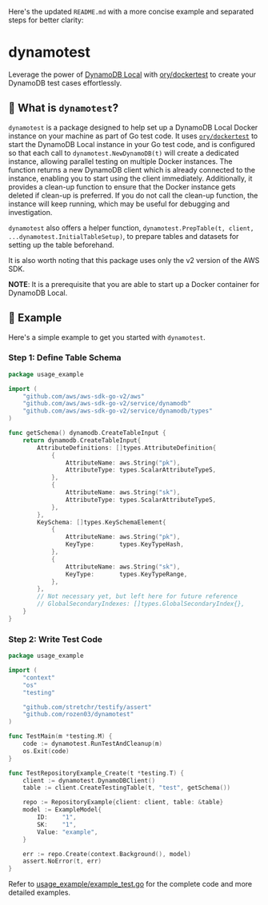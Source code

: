 Here's the updated `README.md` with a more concise example and separated steps for better clarity:

# dynamotest

Leverage the power of [DynamoDB Local][1] with [ory/dockertest][2] to create your DynamoDB test cases effortlessly.

[1]: https://hub.docker.com/r/amazon/dynamodb-local/
[2]: https://github.com/ory/dockertest

## 🌄 What is `dynamotest`?

`dynamotest` is a package designed to help set up a DynamoDB Local Docker instance on your machine as part of Go test code. It uses [`ory/dockertest`][2] to start the DynamoDB Local instance in your Go test code, and is configured so that each call to `dynamotest.NewDynamoDB(t)` will create a dedicated instance, allowing parallel testing on multiple Docker instances. The function returns a new DynamoDB client which is already connected to the instance, enabling you to start using the client immediately. Additionally, it provides a clean-up function to ensure that the Docker instance gets deleted if clean-up is preferred. If you do not call the clean-up function, the instance will keep running, which may be useful for debugging and investigation.

`dynamotest` also offers a helper function, `dynamotest.PrepTable(t, client, ...dynamotest.InitialTableSetup)`, to prepare tables and datasets for setting up the table beforehand.

It is also worth noting that this package uses only the v2 version of the AWS SDK.

**NOTE**: It is a prerequisite that you are able to start up a Docker container for DynamoDB Local.

## 🚀 Example

Here's a simple example to get you started with `dynamotest`.

### Step 1: Define Table Schema

```go
package usage_example

import (
	"github.com/aws/aws-sdk-go-v2/aws"
	"github.com/aws/aws-sdk-go-v2/service/dynamodb"
	"github.com/aws/aws-sdk-go-v2/service/dynamodb/types"
)

func getSchema() dynamodb.CreateTableInput {
	return dynamodb.CreateTableInput{
		AttributeDefinitions: []types.AttributeDefinition{
			{
				AttributeName: aws.String("pk"),
				AttributeType: types.ScalarAttributeTypeS,
			},
			{
				AttributeName: aws.String("sk"),
				AttributeType: types.ScalarAttributeTypeS,
			},
		},
		KeySchema: []types.KeySchemaElement{
			{
				AttributeName: aws.String("pk"),
				KeyType:       types.KeyTypeHash,
			},
			{
				AttributeName: aws.String("sk"),
				KeyType:       types.KeyTypeRange,
			},
		},
		// Not necessary yet, but left here for future reference
		// GlobalSecondaryIndexes: []types.GlobalSecondaryIndex{},
	}
}
```

### Step 2: Write Test Code

```go
package usage_example

import (
	"context"
	"os"
	"testing"

	"github.com/stretchr/testify/assert"
	"github.com/rozen03/dynamotest"
)

func TestMain(m *testing.M) {
	code := dynamotest.RunTestAndCleanup(m)
	os.Exit(code)
}

func TestRepositoryExample_Create(t *testing.T) {
	client := dynamotest.DynamoDBClient()
	table := client.CreateTestingTable(t, "test", getSchema())

	repo := RepositoryExample{client: client, table: &table}
	model := ExampleModel{
		ID:    "1",
		SK:    "1",
		Value: "example",
	}

	err := repo.Create(context.Background(), model)
	assert.NoError(t, err)
}
```

Refer to [usage_example/example_test.go](/usage_example/example_test.go) for the complete code and more detailed examples.